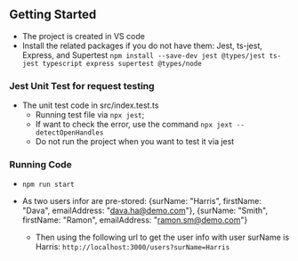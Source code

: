 ## Getting Started 

* The project is created in VS code
* Install the related packages if you do not have them: Jest, ts-jest, Express, and Supertest
    `npm install --save-dev jest @types/jest ts-jest typescript express supertest @types/node`

### Jest Unit Test for request testing
* The unit test code in src/index.test.ts
    * Running test file via `npx jest`; 
    * If want to check the error, use the command `npx jext --detectOpenHandles`
    * Do not run the project when you want to test it via jest

### Running Code
* `npm run start`
* As two users infor are pre-stored:
    {surName: "Harris", firstName: "Dava", emailAddress: "dava.ha@demo.com"},
    {surName: "Smith", firstName: "Ramon", emailAddress: "ramon.sm@demo.com"}

   * Then using the following url to get the user info with user surName is Harris:
     `http://localhost:3000/users?surName=Harris`